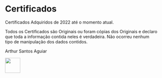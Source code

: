 # Certificados

Certificados Adquiridos de 2022 até o momento atual.

Todos os Certificados são Originais ou foram cópias dos Originais e declaro que toda a informação contida neles é verdadeira. Não ocorreu nenhum tipo de manipulação dos dados contidos.

Arthur Santos Aguiar

[<img src="https://images.credly.com/size/110x110/images/68c0b94d-f6ac-40b1-a0e0-921439eb092e/image.png" height="50"></a>](https://www.credly.com/badges/a711a693-57bd-4923-9da1-e7b2df468b33/public_url)
